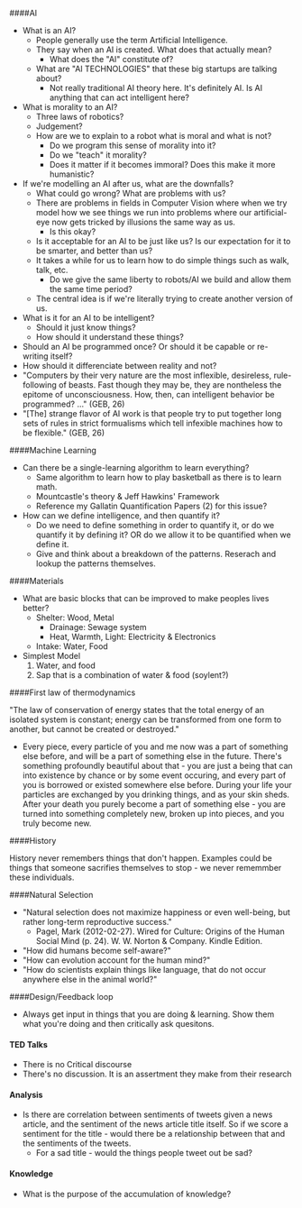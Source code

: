 ####AI

- What is an AI?
	- People generally use the term Artificial Intelligence.
	- They say when an AI is created. What does that actually mean?
		- What does the "AI" constitute of?
	- What are "AI TECHNOLOGIES" that these big startups are talking about?
		- Not really traditional AI theory here. It's definitely AI. Is AI anything that can act intelligent here?
- What is morality to an AI?
	- Three laws of robotics?
	- Judgement?
	- How are we to explain to a robot what is moral and what is not?
		- Do we program this sense of morality into it? 
		- Do we "teach" it morality?
		- Does it matter if it becomes immoral? Does this make it more humanistic?
- If we're modelling an AI after us, what are the downfalls?
	- What could go wrong? What are problems with us?
	- There are problems in fields in Computer Vision where when we try model how we see things we run into problems where our artificial-eye now gets tricked by illusions the same way as us.
		- Is this okay?
	- Is it acceptable for an AI to be just like us? Is our expectation for it to be smarter, and better than us?
	- It takes a while for us to learn how to do simple things such as walk, talk, etc. 
		- Do we give the same liberty to robots/AI we build and allow them the same time period?
	- The central idea is if we're literally trying to create another version of us.
- What is it for an AI to be intelligent?
	- Should it just know things? 
	- How should it understand these things?
- Should an AI be programmed once? Or should it be capable or re-writing itself? 
- How should it differenciate between reality and not? 
- "Computers by their very nature are the most inflexible, desireless, rule-following of beasts. Fast though they may be, they are nontheless the epitome of unconsciousness. How, then, can intelligent behavior be programmed? ..." (GEB, 26)
- "[The] strange flavor of AI work is that people try to put together long sets of rules in strict formualisms which tell infexible machines how to be flexible." (GEB, 26)

####Machine Learning

- Can there be a single-learning algorithm to learn everything?
	- Same algorithm to learn how to play basketball as there is to learn math.
	- Mountcastle's theory & Jeff Hawkins' Framework
	- Reference my Gallatin Quantification Papers (2) for this issue?
- How can we define intelligence, and then quantify it?
	- Do we need to define something in order to quantify it, or do we quantify it by defining it? OR do we allow it to be quantified when we define it.
	- Give and think about a breakdown of the patterns. Reserach and lookup the patterns themselves.

####Materials

- What are basic blocks that can be improved to make peoples lives better?
	- Shelter: Wood, Metal
		- Drainage: Sewage system
		- Heat, Warmth, Light: Electricity & Electronics
	- Intake: Water, Food
- Simplest Model
	1. Water, and food
	2. Sap that is a combination of water & food (soylent?)

####First law of thermodynamics

"The law of conservation of energy states that the total energy of an isolated system is constant; energy can be transformed from one form to another, but cannot be created or destroyed."

- Every piece, every particle of you and me now was a part of something else before, and will be a part of something else in the future. There's something profoundly beautiful about that - you are just a being that can into existence by chance or by some event occuring, and every part of you is borrowed or existed somewhere else before. During your life your particles are exchanged by you drinking things, and as your skin sheds. After your death you purely become a part of something else - you are turned into something completely new, broken up into pieces, and you truly become new. 

####History

History never remembers things that don't happen. Examples could be things that someone sacrifies themselves to stop - we never rememmber these individuals.

####Natural Selection

- "Natural selection does not maximize happiness or even well-being, but rather long-term reproductive success."
	- Pagel, Mark (2012-02-27). Wired for Culture: Origins of the Human Social Mind (p. 24). W. W. Norton & Company. Kindle Edition. 
- "How did humans become self-aware?"
- "How can evolution account for the human mind?" 
- "How do scientists explain things like language, that do not occur anywhere else in the animal world?"

####Design/Feedback loop

- Always get input in things that you are doing & learning. Show them what you're doing and then critically ask quesitons.

#### TED Talks

- There is no Critical discourse
- There's no discussion. It is an assertment they make from their research

#### Analysis

- Is there are correlation between sentiments of tweets given a news article, and the sentiment of the news article title itself. So if we score a sentiment for the title - would there be a relationship between that and the sentiments of the tweets.
	- For a sad title - would the things people tweet out be sad?

#### Knowledge

- What is the purpose of the accumulation of knowledge?

